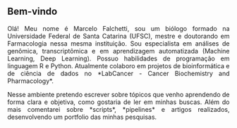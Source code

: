 ## Bem-vindo


<p style="text-align: justify;">
Olá! Meu nome é Marcelo Falchetti, sou um biólogo formado na Universidade Federal de Santa Catarina (UFSC), mestre e doutorando em Farmacologia nessa mesma instituição. Sou especialista em análises de genômica, transcriptômica e em aprendizagem automatizada (Machine Learning, Deep Learning). Possuo habilidades de programação em linguagem R e Python. Atualmente colaboro em projetos de bioinformática e de ciência de dados no *LabCancer - Cancer Biochemistry and Pharmacology*.
</p>


<p style="text-align: justify;">
Nesse ambiente pretendo escrever sobre tópicos que venho aprendendo de forma clara e objetiva, como gostaria de ler em minhas buscas. Além do mais comentarei sobre *scripts*, *pipelines* e artigos realizados, desenvolvendo um portfolio das minhas pesquisas. 
</p>
